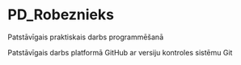# PD_Robeznieks
Patstāvīgais praktiskais darbs programmēšanā

Patstāvīgais darbs platformā GitHub ar versiju kontroles sistēmu Git
